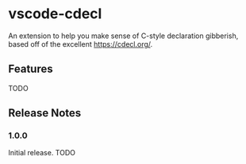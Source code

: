 # vscode-cdecl

An extension to help you make sense of C-style declaration gibberish, based off of the excellent https://cdecl.org/.

## Features

TODO

## Release Notes

### 1.0.0

Initial release. TODO
